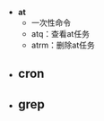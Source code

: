 - **at**
	- 一次性命令
	- atq：查看at任务
	- atrm：删除at任务
- **cron**
	- 
- **grep**
	- 
<!--stackedit_data:
eyJoaXN0b3J5IjpbMTYxNjQ5MzUzMCwxNTMwMDYwNjMwLDQ5MT
IzNDExMywxNzMzNzc1NTA4XX0=
-->